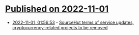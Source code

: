 # [Published on 2022-11-01](index.md)

* [2022-11-01, 01:56:53](https://lobste.rs/s/z1a1kc/sourcehut_terms_service_updates) - [SourceHut terms of service updates, cryptocurrency-related projects to be removed](https://sourcehut.org/blog/2022-10-31-tos-update-cryptocurrency/)

